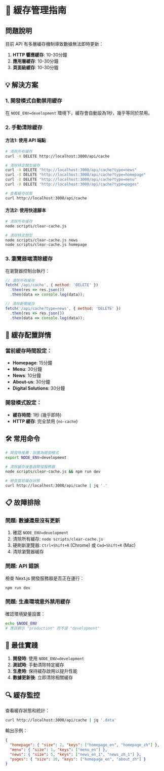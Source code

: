 # 🚀 緩存管理指南

## 問題說明
目前 API 有多層緩存機制導致數據無法即時更新：

1. **HTTP 響應緩存**: 10-30分鐘
2. **應用層緩存**: 10-30分鐘  
3. **頁面級緩存**: 10-30分鐘

## 💡 解決方案

### 1. 開發模式自動禁用緩存
在 `NODE_ENV=development` 環境下，緩存會自動設為1秒，幾乎等同於禁用。

### 2. 手動清除緩存

#### 方法1: 使用 API 端點
```bash
# 清除所有緩存
curl -X DELETE http://localhost:3000/api/cache

# 清除特定類型緩存
curl -X DELETE "http://localhost:3000/api/cache?type=news"
curl -X DELETE "http://localhost:3000/api/cache?type=homepage"
curl -X DELETE "http://localhost:3000/api/cache?type=menu"
curl -X DELETE "http://localhost:3000/api/cache?type=pages"

# 查看緩存狀態
curl http://localhost:3000/api/cache
```

#### 方法2: 使用快速腳本
```bash
# 清除所有緩存
node scripts/clear-cache.js

# 清除特定類型
node scripts/clear-cache.js news
node scripts/clear-cache.js homepage
```

### 3. 瀏覽器端清除緩存

在瀏覽器控制台執行：
```javascript
// 清除所有緩存
fetch('/api/cache', { method: 'DELETE' })
  .then(res => res.json())
  .then(data => console.log(data));

// 清除新聞緩存
fetch('/api/cache?type=news', { method: 'DELETE' })
  .then(res => res.json())
  .then(data => console.log(data));
```

## 🔧 緩存配置詳情

### 當前緩存時間設定：
- **Homepage**: 15分鐘
- **Menu**: 30分鐘  
- **News**: 10分鐘
- **About-us**: 30分鐘
- **Digital Solutions**: 30分鐘

### 開發模式設定：
- **緩存時間**: 1秒 (幾乎即時)
- **HTTP 緩存**: 完全禁用 (`no-cache`)

## 🛠️ 常用命令

```bash
# 開發時推薦：設置為開發模式
export NODE_ENV=development

# 清除緩存後重啟開發服務器
node scripts/clear-cache.js && npm run dev

# 檢查當前緩存狀態
curl http://localhost:3000/api/cache | jq '.'
```

## 📋 故障排除

### 問題: 數據還是沒有更新
1. 確認 `NODE_ENV=development`
2. 清除所有緩存: `node scripts/clear-cache.js`
3. 硬刷新瀏覽器: `Ctrl+Shift+R` (Chrome) 或 `Cmd+Shift+R` (Mac)
4. 清除瀏覽器緩存

### 問題: API 錯誤
檢查 Next.js 開發服務器是否正在運行：
```bash
npm run dev
```

### 問題: 生產環境意外禁用緩存
確認環境變量設置：
```bash
echo $NODE_ENV
# 應該顯示 "production" 而不是 "development"
```

## 🎯 最佳實踐

1. **開發時**: 使用 `NODE_ENV=development` 
2. **測試時**: 手動清除特定緩存
3. **生產時**: 保持緩存啟用以提升性能
4. **數據更新後**: 立即清除相關緩存

## 🔍 緩存監控

查看緩存狀態和統計：
```bash
curl http://localhost:3000/api/cache | jq '.data'
```

輸出示例：
```json
{
  "homepage": { "size": 2, "keys": ["homepage_en", "homepage_zh"] },
  "menu": { "size": 1, "keys": ["menu_en"] },
  "news": { "size": 5, "keys": ["news_en_1", "news_zh_1"] },
  "pages": { "size": 10, "keys": ["homepage_en", "about_zh"] }
}
```
